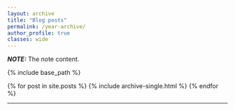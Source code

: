 ```yaml
---
layout: archive
title: "Blog posts"
permalink: /year-archive/
author_profile: true
classes: wide
---
```


**_NOTE:_**  The note content.


{% include base_path %}

{% for post in site.posts %}
  {% include archive-single.html %}
{% endfor %}

------------

